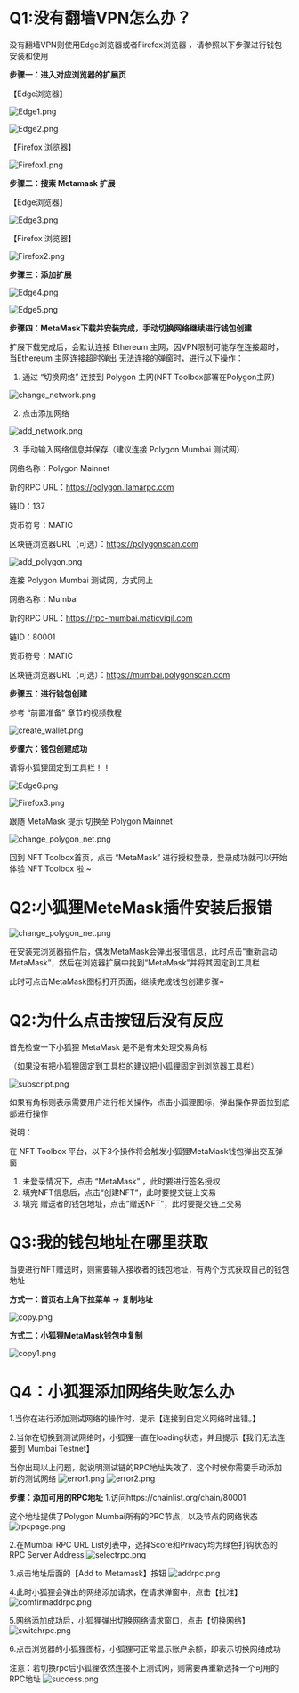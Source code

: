 # Q1:没有翻墙VPN怎么办？

没有翻墙VPN则使用Edge浏览器或者Firefox浏览器 ，请参照以下步骤进行钱包安装和使用

**步骤一：进入对应浏览器的扩展页**

【Edge浏览器】

![Edge1.png](http://gcdncs.101.com/v0.1/static/nft_toolbox_service/tutorial/Edge%E6%B5%8F%E8%A7%88%E5%99%A8%E6%89%A9%E5%B1%95%E5%85%A5%E5%8F%A3.png)

![Edge2.png](http://gcdncs.101.com/v0.1/static/nft_toolbox_service/tutorial/Edge%E6%B5%8F%E8%A7%88%E5%99%A8%E6%89%A9%E5%B1%95%E7%AE%A1%E7%90%86.png)

【Firefox 浏览器】

![Firefox1.png](http://gcdncs.101.com/v0.1/static/nft_toolbox_service/tutorial/Firefox%E6%B5%8F%E8%A7%88%E5%99%A8%E6%89%A9%E5%B1%95%E5%85%A5%E5%8F%A3.png)

**步骤二：搜索 Metamask 扩展**

【Edge浏览器】

![Edge3.png](http://gcdncs.101.com/v0.1/static/nft_toolbox_service/tutorial/Edge%E6%B5%8F%E8%A7%88%E5%99%A8%E6%90%9C%E7%B4%A2%E5%B0%8F%E7%8B%90%E7%8B%B8.png)

【Firefox 浏览器】

![Firefox2.png](http://gcdncs.101.com/v0.1/static/nft_toolbox_service/tutorial/Firefox%E6%B5%8F%E8%A7%88%E5%99%A8%E6%90%9C%E7%B4%A2%E5%B0%8F%E7%8B%90%E7%8B%B8.png)

**步骤三：添加扩展**

![Edge4.png](http://gcdncs.101.com/v0.1/static/nft_toolbox_service/tutorial/%E6%B7%BB%E5%8A%A0%E6%89%A9%E5%B1%95.png)

![Edge5.png](http://gcdncs.101.com/v0.1/static/nft_toolbox_service/tutorial/%E6%B7%BB%E5%8A%A0%E6%89%A9%E5%B1%951.png)

**步骤四：MetaMask下载并安装完成，手动切换网络继续进行钱包创建**

扩展下载完成后，会默认连接 Ethereum 主网，因VPN限制可能存在连接超时，当Ethereum 主网连接超时弹出 无法连接的弹窗时，进行以下操作：

1. 通过 “切换网络” 连接到 Polygon 主网(NFT Toolbox部署在Polygon主网)

![change_network.png](http://gcdncs.101.com/v0.1/static/nft_toolbox_service/tutorial/%E5%88%87%E6%8D%A2%E7%BD%91%E7%BB%9C.png)

2. 点击添加网络

![add_network.png](http://gcdncs.101.com/v0.1/static/nft_toolbox_service/tutorial/%E6%B7%BB%E5%8A%A0%E7%BD%91%E7%BB%9C.png)

3. 手动输入网络信息并保存（建议连接 Polygon Mumbai 测试网）

网络名称：Polygon Mainnet 

新的RPC URL：https://polygon.llamarpc.com

链ID：137

货币符号：MATIC

区块链浏览器URL（可选）：https://polygonscan.com

![add_polygon.png](http://gcdncs.101.com/v0.1/static/nft_toolbox_service/tutorial/%E6%B7%BB%E5%8A%A0Polygon%E7%BD%91%E7%BB%9C.png)

连接 Polygon Mumbai 测试网，方式同上

网络名称：Mumbai

新的RPC URL：https://rpc-mumbai.maticvigil.com

链ID：80001

货币符号：MATIC

区块链浏览器URL（可选）：https://mumbai.polygonscan.com

**步骤五：进行钱包创建**

参考 “前置准备” 章节的视频教程

![create_wallet.png](http://gcdncs.101.com/v0.1/static/nft_toolbox_service/tutorial/%E5%88%9B%E5%BB%BA%E9%92%B1%E5%8C%85.png)

**步骤六：钱包创建成功**

请将小狐狸固定到工具栏！！

![Edge6.png](http://gcdncs.101.com/v0.1/static/nft_toolbox_service/tutorial/%E5%9B%BA%E5%AE%9A%E5%B7%A5%E5%85%B7%E6%A0%8F.png)

![Firefox3.png](http://gcdncs.101.com/v0.1/static/nft_toolbox_service/tutorial/Firefox%E5%9B%BA%E5%AE%9A%E5%B7%A5%E5%85%B7%E6%A0%8F.png)

跟随 MetaMask 提示 切换至 Polygon Mainnet

![change_polygon_net.png](http://gcdncs.101.com/v0.1/static/nft_toolbox_service/tutorial/%E5%88%87%E6%8D%A2Polygon%E7%BD%91%E7%BB%9C.png)

回到 NFT Toolbox首页，点击 “MetaMask” 进行授权登录，登录成功就可以开始体验 NFT Toolbox 啦 ~



# Q2:小狐狸MeteMask插件安装后报错

![change_polygon_net.png](http://gcdncs.101.com/v0.1/static/nft_toolbox_service/tutorial/MetaMask%E6%8A%A5%E9%94%99.png)

在安装完浏览器插件后，偶发MetaMask会弹出报错信息，此时点击“重新启动MetaMask”，然后在浏览器扩展中找到“MetaMask”并将其固定到工具栏

此时可点击MetaMask图标打开页面，继续完成钱包创建步骤~

# Q2:为什么点击按钮后没有反应

首先检查一下小狐狸 MetaMask 是不是有未处理交易角标

（如果没有把小狐狸固定到工具栏的建议把小狐狸固定到浏览器工具栏）

![subscript.png](http://gcdncs.101.com/v0.1/static/nft_toolbox_service/tutorial/%E5%B0%8F%E7%8B%90%E7%8B%B8%E8%A7%92%E6%A0%87.png)

如果有角标则表示需要用户进行相关操作，点击小狐狸图标，弹出操作界面拉到底部进行操作

说明：

在 NFT Toolbox 平台，以下3个操作将会触发小狐狸MetaMask钱包弹出交互弹窗

1. 未登录情况下，点击 “MetaMask” ，此时要进行签名授权
2. 填完NFT信息后，点击“创建NFT”，此时要提交链上交易
3. 填完 赠送者的钱包地址，点击“赠送NFT”，此时要提交链上交易


# Q3:我的钱包地址在哪里获取

当要进行NFT赠送时，则需要输入接收者的钱包地址，有两个方式获取自己的钱包地址

**方式一：首页右上角下拉菜单 -> 复制地址**

![copy.png](http://gcdncs.101.com/v0.1/static/nft_toolbox_service/tutorial/%E5%A4%8D%E5%88%B6%E5%9C%B0%E5%9D%80.png)

**方式二：小狐狸MetaMask钱包中复制**

![copy1.png](http://gcdncs.101.com/v0.1/static/nft_toolbox_service/tutorial/%E9%92%B1%E5%8C%85%E5%A4%8D%E5%88%B6%E5%9C%B0%E5%9D%80.png)

# Q4：小狐狸添加网络失败怎么办
1.当你在进行添加测试网络的操作时，提示【连接到自定义网络时出错。】

2.当你在切换到测试网络时，小狐狸一直在loading状态，并且提示【我们无法连接到 Mumbai Testnet】

当你出现以上问题，就说明测试链的RPC地址失效了，这个时候你需要手动添加新的测试网络
![error1.png](http://gcdncs.101.com/v0.1/static/nft_toolbox_service/tutorial/%E8%BF%9E%E6%8E%A5%E9%94%99%E8%AF%AF.png)
![error2.png](http://gcdncs.101.com/v0.1/static/nft_toolbox_service/tutorial/%E4%B8%80%E7%9B%B4loading.png)


**步骤：添加可用的RPC地址**
1.访问https://chainlist.org/chain/80001

这个地址提供了Polygon Mumbai所有的PRC节点，以及节点的网络状态
![rpcpage.png](https://gcdncs.101.com/v0.1/static/nft_toolbox_service/tutorial/%E8%8E%B7%E5%8F%96RPC%E8%8A%82%E7%82%B9%E5%9C%B0%E5%9D%80.png)

2.在Mumbai RPC URL List列表中，选择Score和Privacy均为绿色打钩状态的RPC Server Address
![selectrpc.png](http://gcdncs.101.com/v0.1/static/nft_toolbox_service/tutorial/%E9%80%89%E6%8B%A9%E5%8F%AF%E7%94%A8RPC%E5%9C%B0%E5%9D%80.png)

3.点击地址后面的【Add to Metamask】按钮
![addrpc.png](http://gcdncs.101.com/v0.1/static/nft_toolbox_service/tutorial/%E7%82%B9%E5%87%BB%E6%B7%BB%E5%8A%A0%E5%9C%B0%E5%9D%80.png)

4.此时小狐狸会弹出的网络添加请求，在请求弹窗中，点击【批准】
![comfirmaddrpc.png](http://gcdncs.101.com/v0.1/static/nft_toolbox_service/tutorial/%E6%B7%BB%E5%8A%A0%E7%BD%91%E7%BB%9C%E8%AF%B7%E6%B1%82%E7%AA%97%E5%8F%A3.png)

5.网络添加成功后，小狐狸弹出切换网络请求窗口，点击【切换网络】
![switchrpc.png](http://gcdncs.101.com/v0.1/static/nft_toolbox_service/tutorial/%E5%88%87%E6%8D%A2%E7%BD%91%E7%BB%9C%E8%AF%B7%E6%B1%82%E7%AA%97%E5%8F%A3.png)

6.点击浏览器的小狐狸图标，小狐狸可正常显示账户余额，即表示切换网络成功

注意：若切换rpc后小狐狸依然连接不上测试网，则需要再重新选择一个可用的RPC地址
![success.png](http://gcdncs.101.com/v0.1/static/nft_toolbox_service/tutorial/%E6%AD%A3%E5%B8%B8%E7%8A%B6%E6%80%81.png?serviceName=nft_toolbox_service&attachment=true)
